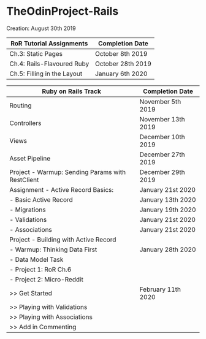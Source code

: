 # TheOdinProject-Rails
Creation: August 30th 2019

| RoR Tutorial Assignments | Completion Date |
| ------| --------------- |
| Ch.3: Static Pages | October 8th 2019 |
| Ch.4: Rails-Flavoured Ruby | October 28th 2019|
| Ch.5: Filling in the Layout | January 6th 2020|


| Ruby on Rails Track | Completion Date |
| ------| --------------- |
| Routing | November 5th 2019|
| Controllers | November 13th 2019|
| Views | December 10th 2019|
| Asset Pipeline | December 27th 2019 |
| Project - Warmup: Sending Params with RestClient | December 29th 2019 |
| Assignment - Active Record Basics: | January 21st 2020|
| - Basic Active Record | January 13th 2020 |
| - Migrations | January 19th 2020|
| - Validations | January 21st 2020|
| - Associations | January 21st 2020|
| Project - Building with Active Record | |
| - Warmup: Thinking Data First | January 28th 2020|
| - Data Model Task | |
| - Project 1: RoR Ch.6 | |
| - Project 2: Micro-Reddit | |
| >> Get Started | February 11th 2020|
| >> Playing with Validations| |
| >> Playing with Associations| |
| >> Add in Commenting| |
